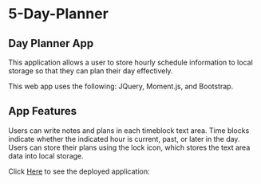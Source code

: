 # 5-Day-Planner
## Day Planner App
This application allows a user to store hourly schedule information to local storage so that they can plan their day effectively. 

This web app uses the following: JQuery, Moment.js, and Bootstrap.

## App Features
Users can write notes and plans in each timeblock text area. Time blocks indicate whether the indicated hour is current, past, or later in the day. Users can store their plans using the lock icon, which stores the text area data into local storage.

Click [Here](https://jasminetuff.github.io/5-Day-Planner/) to see the deployed application: 